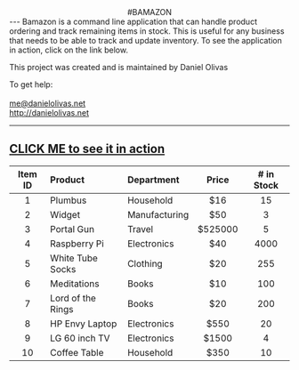 <center>
#BAMAZON
</center>
---
Bamazon is a command line application that can handle product ordering and track remaining items in stock.  This is useful for any business that needs to be able to track and update inventory.  To see the application in action, click on the link below.

This project was created and is maintained by Daniel Olivas

To get help:<br><br>
me@danielolivas.net<br>
http://danielolivas.net


---
[CLICK ME to see it in action](https://drive.google.com/file/d/1jWSw4Okq9TIqNhuo36aVn89HmyCer3cN/view?usp=sharing)
<br>
---

| Item ID |  Product           | Department    | Price   | # in Stock |
|:-------:|:------------------ |:------------- |:-------:|:----------:|
|  1      | Plumbus	       | Household     | $16     | 15         |
|  2      | Widget             | Manufacturing | $50     | 3          |
|  3      | Portal Gun         | Travel        | $525000 | 5          |
|  4      | Raspberry Pi       | Electronics   | $40     | 4000       |
|  5      | White Tube Socks   | Clothing      | $20     | 255        |
|  6      | Meditations        | Books         | $10     | 100        |
|  7      | Lord of the Rings  | Books         | $20     | 200        |
|  8      | HP Envy Laptop     | Electronics   | $550    | 20         |
|  9      | LG 60 inch TV      | Electronics   | $1500   | 4          |
|  10     | Coffee Table       | Household     | $350    | 10         |





